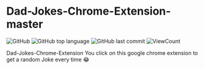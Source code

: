# Dad-Jokes-Chrome-Extension-master


![GitHub](https://img.shields.io/github/license/hegdepavankumar/Dad-Jokes-Chrome-Extension?style=flat)
![GitHub top language](https://img.shields.io/github/languages/top/hegdepavankumar/Dad-Jokes-Chrome-Extension?style=flat)
![GitHub last commit](https://img.shields.io/github/last-commit/hegdepavankumar/Dad-Jokes-Chrome-Extension?style=flat)
![ViewCount](https://views.whatilearened.today/views/github/hegdepavankumar/Dad-Jokes-Chrome-Extension.svg?cache=remove)

Dad-Jokes-Chrome-Extension You click on this google chrome extension to get a random Joke every time 😂
